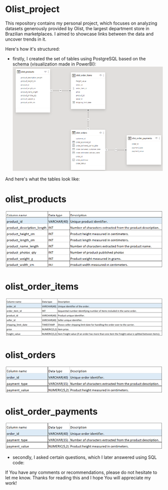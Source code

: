 # Olist_project
This repository contains my personal project, which focuses on analyzing datasets generously provided by Olist, the largest department store in Brazilian marketplaces.
I aimed to showcase links between the data and uncover trends in it.

Here's how it's structured:
- firstly, I created the set of tables using PostgreSQL based on the schema (visualization made in PowerBI):
![](Project_schema.png)

And here's what the tables look like:
# olist_products
![](products_table.png)

# olist_order_items
![](orders_items_table.png)

# olist_orders
![](payments_table.png)

# olist_order_payments
![](payments_table.png)

- secondly, I asked certain questions, which I later answered using SQL code:


If You have any comments or recommendations, please do not hesitate to let me know.
Thanks for reading this and I hope You will appreciate my work!

